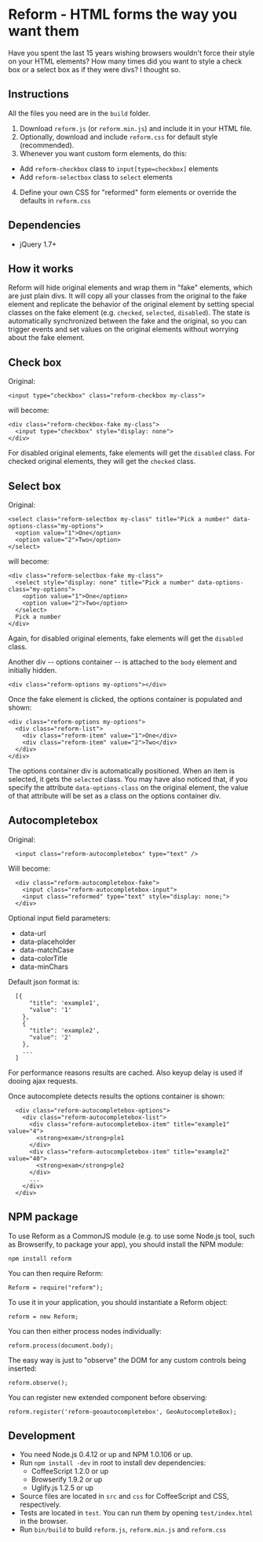 Reform - HTML forms the way you want them
=========================================

Have you spent the last 15 years wishing browsers wouldn't force their style on your HTML elements? How many times did you want to style a check box or a select box as if they were divs? I thought so.

Instructions
------------

All the files you need are in the `build` folder.

 1. Download `reform.js` (or `reform.min.js`) and include it in your HTML file.
 2. Optionally, download and include `reform.css` for default style (recommended).
 3. Whenever you want custom form elements, do this:
   - Add `reform-checkbox` class to `input[type=checkbox]` elements
   - Add `reform-selectbox` class to `select` elements
 4. Define your own CSS for "reformed" form elements or override the defaults in `reform.css`

Dependencies
------------

  - jQuery 1.7+

How it works
------------

Reform will hide original elements and wrap them in "fake" elements, which are just plain divs. It will copy all your classes from the original to the fake element and replicate the behavior of the original element by setting special classes on the fake element (e.g. `checked`, `selected`, `disabled`). The state is automatically synchronized between the fake and the original, so you can trigger events and set values on the original elements without worrying about the fake element.

Check box
---------

Original:

    <input type="checkbox" class="reform-checkbox my-class">

will become:

    <div class="reform-checkbox-fake my-class">
      <input type="checkbox" style="display: none">
    </div>

For disabled original elements, fake elements will get the `disabled` class. For checked original elements, they will get the `checked` class.

Select box
----------

Original:

    <select class="reform-selectbox my-class" title="Pick a number" data-options-class="my-options">
      <option value="1">One</option>
      <option value="2">Two</option>
    </select>
  
will become:

    <div class="reform-selectbox-fake my-class">
      <select style="display: none" title="Pick a number" data-options-class="my-options">
        <option value="1">One</option>
        <option value="2">Two</option>
      </select>
      Pick a number
    </div>

Again, for disabled original elements, fake elements will get the `disabled` class.

Another div -- options container -- is attached to the `body` element and initially hidden.

    <div class="reform-options my-options"></div>
  
Once the fake element is clicked, the options container is populated and shown:

    <div class="reform-options my-options">
      <div class="reform-list">
        <div class="reform-item" value="1">One</div>
        <div class="reform-item" value="2">Two</div>
      </div>
    </div>

The options container div is automatically positioned. When an item is selected, it gets the `selected` class. You may have also noticed that, if you specify the attribute `data-options-class` on the original element, the value of that attribute will be set as a class on the options container div.

Autocompletebox
----------

Original:

      <input class="reform-autocompletebox" type="text" />

Will become:

      <div class="reform-autocompletebox-fake">
        <input class="reform-autocompletebox-input">
        <input class="reformed" type="text" style="display: none;">
      </div>

Optional input field parameters:

* data-url
* data-placeholder
* data-matchCase
* data-colorTitle
* data-minChars

Default json format is:

      [{
          "title": 'example1',
          "value": '1'
        },
        {
          "title": 'example2',
          "value": '2'
        },
        ...
      ]

For performance reasons results are cached. Also keyup delay is used if dooing ajax requests.

Once autocomplete detects results the options container is shown:

      <div class="reform-autocompletebox-options">
        <div class="reform-autocompletebox-list">
          <div class="reform-autocompletebox-item" title="example1" value="4">
            <strong>exam</strong>ple1
          </div>
          <div class="reform-autocompletebox-item" title="example2" value="40">
            <strong>exam</strong>ple2
          </div>
          ...
        </div>
      </div>

NPM package
----------

To use Reform as a CommonJS module (e.g. to use some Node.js tool, such as Browserify, to package your app), you should install the NPM module:

    npm install reform

You can then require Reform:

    Reform = require("reform");

To use it in your application, you should instantiate a Reform object:

    reform = new Reform;

You can then either process nodes individually:

    reform.process(document.body);

The easy way is just to "observe" the DOM for any custom controls being inserted:

    reform.observe();

You can register new extended component before observing:

    reform.register('reform-geoautocompletebox', GeoAutocompleteBox);

Development
-----------

  - You need Node.js 0.4.12 or up and NPM 1.0.106 or up.
  - Run `npm install -dev` in root to install dev dependencies:
    - CoffeeScript 1.2.0 or up
    - Browserify 1.9.2 or up
    - Uglify.js 1.2.5 or up
  - Source files are located in `src` and `css` for CoffeeScript and CSS, respectively.
  - Tests are located in `test`. You can run them by opening `test/index.html` in the browser.
  - Run `bin/build` to build `reform.js`, `reform.min.js` and `reform.css`